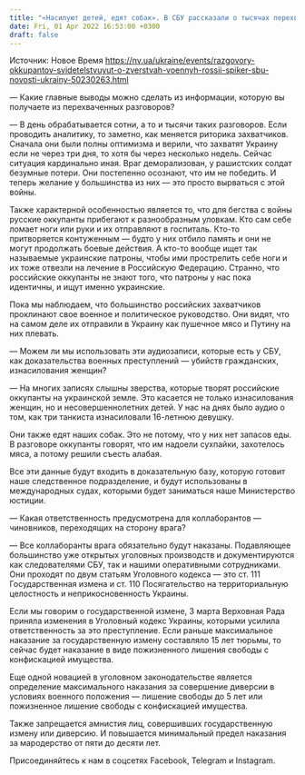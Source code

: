 ```yaml
---
title: "«Насилуют детей, едят собак». В СБУ рассказали о тысячах перехваченных разговоров оккупантов и совершенных ими зверствах в Украине"
date: Fri, 01 Apr 2022 16:53:00 +0300
draft: false
---
```

Источник: Новое Время https://nv.ua/ukraine/events/razgovory-okkupantov-svidetelstvuyut-o-zverstvah-voennyh-rossii-spiker-sbu-novosti-ukrainy-50230263.html


— Какие главные выводы можно сделать из информации, которую вы получаете из перехваченных разговоров?

— В день обрабатывается сотни, а то и тысячи таких разговоров. Если проводить аналитику, то заметно, как меняется риторика захватчиков. Сначала они были полны оптимизма и верили, что захватят Украину если не через три дня, то хотя бы через несколько недель. Сейчас ситуация кардинально иная. Враг деморализован, у рашистских солдат безумные потери. Они постепенно осознают, что им не победить. И теперь желание у большинства из них — это просто вырваться с этой войны.

Также характерной особенностью является то, что для бегства с войны русские оккупанты прибегают к разнообразным уловкам. Кто сам себе ломает ноги или руки и их отправляют в госпиталь. Кто-то притворяется контуженным — будто у них отбило память и они не могут продолжать боевые действия. А кто-то вообще ищет так называемые украинские патроны, чтобы ими прострелить себе ноги и их тоже отвезли на лечение в Российскую Федерацию. Странно, что российские оккупанты не знают того, что патроны у нас пока идентичны, и ищут именно украинские.

Пока мы наблюдаем, что большинство российских захватчиков проклинают свое военное и политическое руководство. Они видят, что на самом деле их отправили в Украину как пушечное мясо и Путину на них плевать.

— Можем ли мы использовать эти аудиозаписи, которые есть у СБУ, как доказательства военных преступлений — убийств гражданских, изнасилования женщин?

— На многих записях слышны зверства, которые творят российские оккупанты на украинской земле. Это касается не только изнасилования женщин, но и несовершеннолетних детей. У нас на днях было аудио о том, как три танкиста изнасиловали 16-летнюю девушку.

Они также едят наших собак. Это не потому, что у них нет запасов еды. В разговоре оккупанты говорят, что им надоели сухпайки, захотелось мяса, а потому решили съесть алабая.

Все эти данные будут входить в доказательную базу, которую готовит наше следственное подразделение, и будут использованы в международных судах, которыми будет заниматься наше Министерство юстиции.

— Какая ответственность предусмотрена для коллаборантов — чиновников, переходящих на сторону врага?

— Все коллаборанты врага обязательно будут наказаны. Подавляющее большинство уже открытых уголовных производств и документируются как следователями СБУ, так и нашими оперативными сотрудниками. Они проходят по двум статьям Уголовного кодекса — это ст. 111 Государственная измена и ст. 110 Посягательство на территориальную целостность и неприкосновенность Украины.

Если мы говорим о государственной измене, 3 марта Верховная Рада приняла изменения в Уголовный кодекс Украины, которыми усилила ответственность за это преступление. Если раньше максимальное наказание за государственную измену составляло 15 лет тюрьмы, то сейчас будет наказание в виде пожизненного лишения свободы с конфискацией имущества.

Еще одной новацией в уголовном законодательстве является определение максимального наказания за совершение диверсии в условиях военного положения — лишение свободы до 5 лет или пожизненное лишение свободы с конфискацией имущества.

Также запрещается амнистия лиц, совершивших государственную измену или диверсию. И повышается минимальный предел наказания за мародерство от пяти до десяти лет.

Присоединяйтесь к нам в соцсетях Facebook, Telegram и Instagram.
